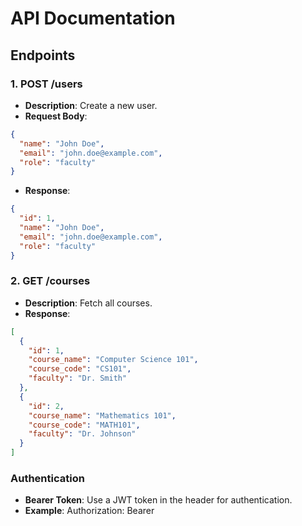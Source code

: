 # API Documentation

## Endpoints

### 1. **POST /users**
- **Description**: Create a new user.
- **Request Body**: 
```json
{
  "name": "John Doe",
  "email": "john.doe@example.com",
  "role": "faculty"
}
```

- **Response**:
```json
{
  "id": 1,
  "name": "John Doe",
  "email": "john.doe@example.com",
  "role": "faculty"
}
```

### 2. **GET /courses**
- **Description**: Fetch all courses.
- **Response**: 
```json
[
  {
    "id": 1,
    "course_name": "Computer Science 101",
    "course_code": "CS101",
    "faculty": "Dr. Smith"
  },
  {
    "id": 2,
    "course_name": "Mathematics 101",
    "course_code": "MATH101",
    "faculty": "Dr. Johnson"
  }
]
```

### **Authentication**
- **Bearer Token**: Use a JWT token in the header for authentication.
- **Example**: Authorization: Bearer <token>